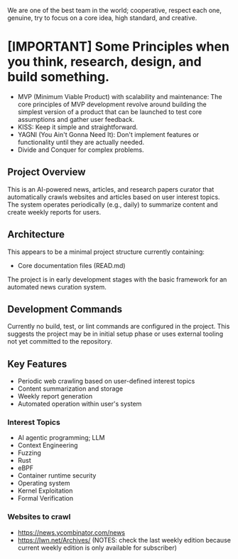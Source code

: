 We are one of the best team in the world; cooperative, respect each one, genuine, try to focus on a core idea, high standard, and creative.

# [IMPORTANT] Some Principles when you think, research, design, and build something.
- MVP (Minimum Viable Product) with scalability and maintenance: The core principles of MVP development revolve around building the simplest version of a product that can be launched to test core assumptions and gather user feedback.
- KISS: Keep it simple and straightforward.
- YAGNI (You Ain't Gonna Need It): Don't implement features or functionality until they are actually needed.
- Divide and Conquer for complex problems.


## Project Overview

This is an AI-powered news, articles, and research papers curator that automatically crawls websites and articles based on user interest topics. The system operates periodically (e.g., daily) to summarize content and create weekly reports for users.

## Architecture

This appears to be a minimal project structure currently containing:
- Core documentation files (READ.md)  

The project is in early development stages with the basic framework for an automated news curation system.

## Development Commands

Currently no build, test, or lint commands are configured in the project. This suggests the project may be in initial setup phase or uses external tooling not yet committed to the repository.

## Key Features

- Periodic web crawling based on user-defined interest topics
- Content summarization and storage
- Weekly report generation
- Automated operation within user's system


### Interest Topics
- AI agentic programming; LLM
- Context Engineering
- Fuzzing
- Rust
- eBPF
- Container runtime security
- Operating system
- Kernel Exploitation
- Formal Verification

### Websites to crawl
- https://news.ycombinator.com/news
- https://lwn.net/Archives/ (NOTES: check the last weekly edition because current weekly edition is only available for subscriber)
